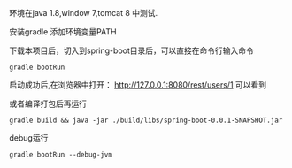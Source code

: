 环境在java 1.8,window 7,tomcat 8 中测试.

安装gradle 添加环境变量PATH

下载本项目后，切入到spring-boot目录后，可以直接在命令行输入命令

```
gradle bootRun
```
启动成功后,在浏览器中打开： http://127.0.0.1:8080/rest/users/1 可以看到

或者编译打包后再运行

```
gradle build && java -jar ./build/libs/spring-boot-0.0.1-SNAPSHOT.jar 

```


debug运行

```
gradle bootRun --debug-jvm

```